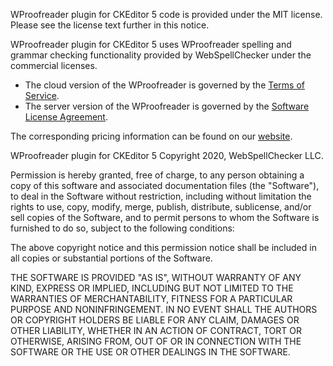 WProofreader plugin for CKEditor 5 code is provided under the MIT license. Please see the license text further in this notice.

WProofreader plugin for CKEditor 5 uses WProofreader spelling and grammar checking functionality provided by WebSpellChecker under the commercial licenses.

* The cloud version of the WProofreader is governed by the [Terms of Service](https://webspellchecker.com/legal/terms-of-service/).
* The server version of the WProofreader is governed by the [Software License Agreement](https://webspellchecker.com/legal/software-license-agreement/).

The corresponding pricing information can be found on our [website](https://webspellchecker.com/pricing/).

WProofreader plugin for CKEditor 5
Copyright 2020, WebSpellChecker LLC.

Permission is hereby granted, free of charge, to any person obtaining a copy of this software and associated documentation files (the "Software"), to deal in the Software without restriction, including without limitation the rights to use, copy, modify, merge, publish, distribute, sublicense, and/or sell copies of the Software, and to permit persons to whom the Software is furnished to do so, subject to the following conditions:

The above copyright notice and this permission notice shall be included in all copies or substantial portions of the Software.

THE SOFTWARE IS PROVIDED "AS IS", WITHOUT WARRANTY OF ANY KIND, EXPRESS OR IMPLIED, INCLUDING BUT NOT LIMITED TO THE WARRANTIES OF MERCHANTABILITY, FITNESS FOR A PARTICULAR PURPOSE AND NONINFRINGEMENT. IN NO EVENT SHALL THE AUTHORS OR COPYRIGHT HOLDERS BE LIABLE FOR ANY CLAIM, DAMAGES OR OTHER LIABILITY, WHETHER IN AN ACTION OF CONTRACT, TORT OR OTHERWISE, ARISING FROM, OUT OF OR IN CONNECTION WITH THE SOFTWARE OR THE USE OR OTHER DEALINGS IN THE SOFTWARE.
